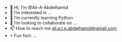 - 👋 Hi, I’m @Ali-A-Abdelhamid
- 👀 I’m interested in ...
- 🌱 I’m currently learning Python
- 💞️ I’m looking to collaborate on ...
- 📫 How to reach me ali.a.t.e.abdelhamid@gmail.com
- ⚡ Fun fact: ...
